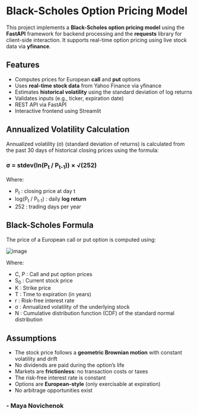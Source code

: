 # Black-Scholes Option Pricing Model
This project implements a **Black-Scholes option pricing model** using the **FastAPI** framework for backend processing and the **requests** library for client-side interaction. It supports real-time option pricing using live stock data via **yfinance**.

## Features
- Computes prices for European **call** and **put** options
- Uses **real-time stock data** from Yahoo Finance via yfinance
- Estimates **historical volatility** using the standard deviation of log returns
- Validates inputs (e.g., ticker, expiration date)
- REST API via FastAPI
- Interactive frontend using Streamlit


## Annualized Volatility Calculation

Annualized volatility (σ) (standard deviation of returns)  is calculated from the past 30 days of historical closing prices using the formula:

### σ = stdev(ln(P<sub>t</sub> / P<sub>t-1</sub>)) × √(252)

Where:
- P<sub>t</sub> : closing price at day t
- log(P<sub>t</sub> / P<sub>t-1</sub>) : daily **log return**
- 252 : trading days per year



## Black-Scholes Formula

The price of a European call or put option is computed using:

![image](https://github.com/user-attachments/assets/1cb5de3f-d78b-44d9-82e2-5d47544bbde8)

Where:
- C, P : Call and put option prices
- S<sub>0</sub> : Current stock price
- K : Strike price
- T : Time to expiration (in years)
- r : Risk-free interest rate
- σ : Annualized volatility of the underlying stock
- N : Cumulative distribution function (CDF) of the standard normal distribution 

## Assumptions
- The stock price follows a **geometric Brownian motion** with constant volatility and drift
- No dividends are paid during the option’s life
- Markets are **frictionless**: no transaction costs or taxes
- The risk-free interest rate is constant
- Options are **European-style** (only exercisable at expiration)
- No arbitrage opportunities exist


### - Maya Novichenok
